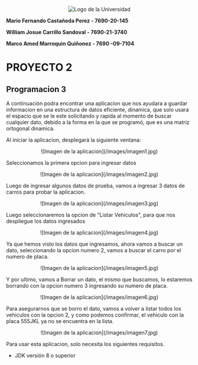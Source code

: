 <div align="center"> <image src="/images/Logo.png" alt="Logo de la Universidad"> </div align="center">

**Mario Fernando Castañeda Perez - 7690-20-145**

**William Josue Carrillo Sandoval - 7690-21-3740**

**Marco Amed Marroquin Quiñonez - 7690 -09-7104**

# PROYECTO 2
## Programacion 3

A continuación podra encontrar una aplicacion que nos ayudara a guardar informacion en una estructura de datos eficiente, dinamica, que solo usara el espacio que se le este solicitando y rapida al momento de buscar cualquier dato, debido a la forma en la que se programó, que es una matriz ortogonal dinamica.

Al iniciar la aplicacion, desplegará la siguiente ventana: 
<div align="center"> ![Imagen de la aplicacion](/images/imagen1.jpg) </div align="center">

Seleccionamos la primera opcion para ingresar datos
<div align="center"> ![Imagen de la aplicacion](/images/imagen2.jpg) </div align="center">

Luego de ingresar algunos datos de prueba, vamos a ingresar 3 datos de carros para probar la aplicacion.
<div align="center"> ![Imagen de la aplicacion](/images/imagen3.jpg) </div align="center">

Luego seleccionaremos la opcion de "Listar Vehiculos", para que nos despliegue los datos ingresados
<div align="center"> ![Imagen de la aplicacion](/images/imagen4.jpg) </div align="center">

Ya que hemos visto los datos que ingresamos, ahora vamos a buscar un dato, seleccionando la opcion numero 2, vamos a buscar el carro por el numero de placa. 
<div align="center"> ![Imagen de la aplicacion](/images/imagen5.jpg) </div align="center">

Y por ultimo, vamos a Borrar un dato, el mismo que buscamos, lo estaremos borrando con la opcion numero 3 ingresando su numero de placa.
<div align="center"> ![Imagen de la aplicacion](/images/imagen6.jpg) </div align="center">

Para asegurarnos que se borro el dato, vamos a volver a listar todos los vehiculos con la opcion 2, y como podemos confirmar, el vehiculo con la placa 555JKL ya no se encuentra en la lista.
<div align="center"> ![Imagen de la aplicacion](/images/imagen7.jpg) </div align="center">

Para usar esta aplicacion, solo necesita los siguientes requisitos.
- JDK versión 8 o superior
